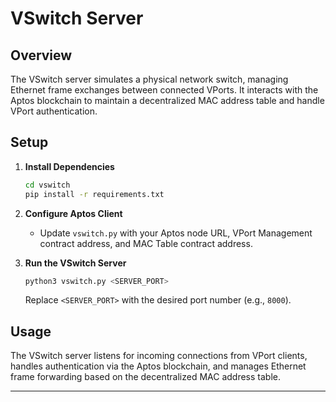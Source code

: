 # VSwitch Server

## Overview

The VSwitch server simulates a physical network switch, managing Ethernet frame exchanges between connected VPorts. It interacts with the Aptos blockchain to maintain a decentralized MAC address table and handle VPort authentication.

## Setup

1. **Install Dependencies**

    ```bash
    cd vswitch
    pip install -r requirements.txt
    ```

2. **Configure Aptos Client**

    - Update `vswitch.py` with your Aptos node URL, VPort Management contract address, and MAC Table contract address.

3. **Run the VSwitch Server**

    ```bash
    python3 vswitch.py <SERVER_PORT>
    ```

    Replace `<SERVER_PORT>` with the desired port number (e.g., `8000`).

## Usage

The VSwitch server listens for incoming connections from VPort clients, handles authentication via the Aptos blockchain, and manages Ethernet frame forwarding based on the decentralized MAC address table.

---
